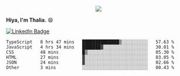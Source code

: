<p align="center">
  <img src=https://media2.giphy.com/media/J2yDvX0N4GpAdHOD3N/giphy.gif?cid=ecf05e4732fecy7p8iauk3qv6wrz5awzkzmwe846do1i8h6n&rid=giphy.gif>
</p>


<!-- <p align="middle">
  <img src="https://raw.githubusercontent.com/thaliajuarez/thaliajuarez/main/images/unnamed.png" />
</p> -->

**Hiya, I'm Thalia.** 😄

[![LinkedIn Badge](https://img.shields.io/badge/LinkedIn-Profile-informational?style=flat&logo=linkedin&logoColor=white&color=0D76A8)](https://www.linkedin.com/in/thalia-juarez/)


<!--
**thaliajuarez/thaliajuarez** is a ✨ _special_ ✨ repository because its `README.md` (this file) appears on your GitHub profile.
Here are some ideas to get you started:
- 🔭 I’m currently working on 
- 🌱 I’m currently learning C
- 👯 I’m looking to collaborate on ...
- 🤔 I’m looking for help with ...
- 💬 Ask me about ...
- 📫 How to reach me: ...
- 😄 Pronouns: ...
- ⚡ Fun fact: ...


- 🔭 I’m currently working on UI/UX.
- 🌱 I’m currently learning C#
- ⚡ Fun fact: Raindrops fall between 15 and 25 miles per hour.
-->

<!--START_SECTION:waka-->

```text
TypeScript   8 hrs 47 mins   ██████████████▒░░░░░░░░░░   57.63 %
JavaScript   4 hrs 34 mins   ███████▓░░░░░░░░░░░░░░░░░   30.01 %
CSS          48 mins         █▒░░░░░░░░░░░░░░░░░░░░░░░   05.30 %
HTML         27 mins         ▓░░░░░░░░░░░░░░░░░░░░░░░░   03.05 %
JSON         24 mins         ▓░░░░░░░░░░░░░░░░░░░░░░░░   02.66 %
Other        3 mins          ░░░░░░░░░░░░░░░░░░░░░░░░░   00.43 %
```

<!--END_SECTION:waka-->

